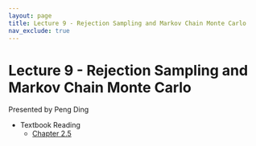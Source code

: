 ```yaml
---
layout: page
title: Lecture 9 - Rejection Sampling and Markov Chain Monte Carlo
nav_exclude: true
---
```


# Lecture 9 - Rejection Sampling and Markov Chain Monte Carlo

Presented by Peng Ding

- Textbook Reading
  - [Chapter 2.5](https://data102.org/ds-102-book/content/chapters/02/05_inference_with_sampling.html)
